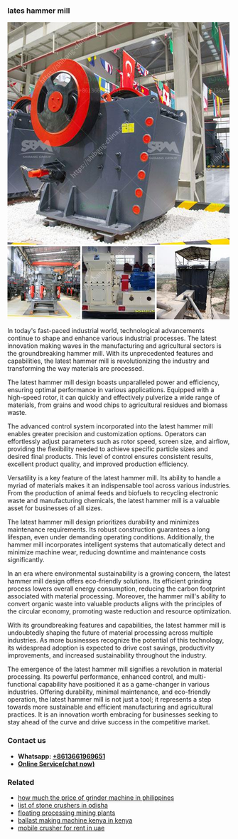 <h3>lates hammer mill</h3><img src='1704856716.jpg' alt=''><p>In today's fast-paced industrial world, technological advancements continue to shape and enhance various industrial processes. The latest innovation making waves in the manufacturing and agricultural sectors is the groundbreaking hammer mill. With its unprecedented features and capabilities, the latest hammer mill is revolutionizing the industry and transforming the way materials are processed.</p><p>The latest hammer mill design boasts unparalleled power and efficiency, ensuring optimal performance in various applications. Equipped with a high-speed rotor, it can quickly and effectively pulverize a wide range of materials, from grains and wood chips to agricultural residues and biomass waste.</p><p>The advanced control system incorporated into the latest hammer mill enables greater precision and customization options. Operators can effortlessly adjust parameters such as rotor speed, screen size, and airflow, providing the flexibility needed to achieve specific particle sizes and desired final products. This level of control ensures consistent results, excellent product quality, and improved production efficiency.</p><p>Versatility is a key feature of the latest hammer mill. Its ability to handle a myriad of materials makes it an indispensable tool across various industries. From the production of animal feeds and biofuels to recycling electronic waste and manufacturing chemicals, the latest hammer mill is a valuable asset for businesses of all sizes.</p><p>The latest hammer mill design prioritizes durability and minimizes maintenance requirements. Its robust construction guarantees a long lifespan, even under demanding operating conditions. Additionally, the hammer mill incorporates intelligent systems that automatically detect and minimize machine wear, reducing downtime and maintenance costs significantly.</p><p>In an era where environmental sustainability is a growing concern, the latest hammer mill design offers eco-friendly solutions. Its efficient grinding process lowers overall energy consumption, reducing the carbon footprint associated with material processing. Moreover, the hammer mill's ability to convert organic waste into valuable products aligns with the principles of the circular economy, promoting waste reduction and resource optimization.</p><p>With its groundbreaking features and capabilities, the latest hammer mill is undoubtedly shaping the future of material processing across multiple industries. As more businesses recognize the potential of this technology, its widespread adoption is expected to drive cost savings, productivity improvements, and increased sustainability throughout the industry.</p><p>The emergence of the latest hammer mill signifies a revolution in material processing. Its powerful performance, enhanced control, and multi-functional capability have positioned it as a game-changer in various industries. Offering durability, minimal maintenance, and eco-friendly operation, the latest hammer mill is not just a tool; it represents a step towards more sustainable and efficient manufacturing and agricultural practices. It is an innovation worth embracing for businesses seeking to stay ahead of the curve and drive success in the competitive market.</p><h3>Contact us</h3><ul><li><strong>Whatsapp:&nbsp;<a href="https://wa.me/8613661969651">+8613661969651</a></strong></li><li><a href="https://swt.shibang-china.com/?git&amp;zhl&amp;lates hammer mill"><strong>Online Service(chat now)</strong></a></li></ul><h3>Related</h3><ul><li><a href='how much the price of grinder machine in philippines.md'>how much the price of grinder machine in philippines</a></li><li><a href='list of stone crushers in odisha.md'>list of stone crushers in odisha</a></li><li><a href='floating processing mining plants.md'>floating processing mining plants</a></li><li><a href='ballast making machine kenya in kenya.md'>ballast making machine kenya in kenya</a></li><li><a href='mobile crusher for rent in uae.md'>mobile crusher for rent in uae</a></li></ul>